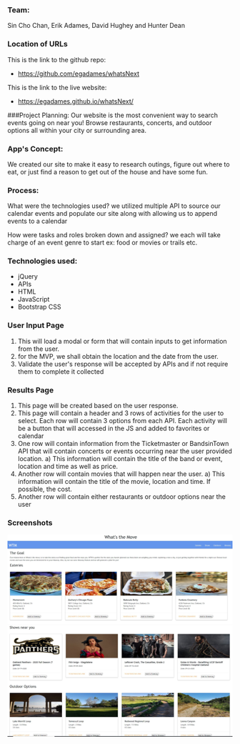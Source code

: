 ### Team: 
Sin Cho Chan, Erik Adames, David Hughey and Hunter Dean

### Location of URLs
This is the link to the github repo:

 * https://github.com/egadames/whatsNext

This is the link to the live website:

 * https://egadames.github.io/whatsNext/

###Project Planning: 
Our website is the most convenient way to search events going on near you!
Browse restaurants, concerts, and outdoor options all within your city or surrounding area. 

### App's Concept: 
We created our site to make it easy to research outings,
figure out where to eat, or just find a reason to get out of the house and have some fun.

### Process:  
What were the technologies used? 
            we utilized multiple API to source our calendar events and populate our site along with allowing us to append events to a calendar
            
How were tasks and roles broken down and assigned? 
            we each will take charge of an event genre to start ex: food or movies or trails etc.
            
### Technologies used:
- jQuery
- APIs
- HTML
- JavaScript
- Bootstrap CSS

### User Input Page
1. This will load a modal or form that will contain inputs to get information from the user.
2. for the MVP, we shall obtain the location and the date from the user.
3. Validate the user's response will be accepted by APIs and if not require them to complete it collected

### Results Page
1. This page will be created based on the user response.
2. This page will contain a header and 3 rows of activities for the user to select. Each row will contain 3 options from each API. Each activity will be a button that will accessed in the JS and added to favorites or calendar
3. One row will contain information from the Ticketmaster or BandsinTown API that will contain concerts or events occurring near the user provided location.
   a) This information will contain the title of the band or event, location and time as well as price.
4. Another row will contain movies that will happen near the user. 
   a) This information will contain the title of the movie, location and time. If possible, the cost.
5. Another row will contain either restaurants or outdoor options near the user

### Screenshots

![First Row](./assets/Img/Screenshot_first_row.JPG)
![First Row](./assets/Img/Screenshot_last_rows.JPG)

